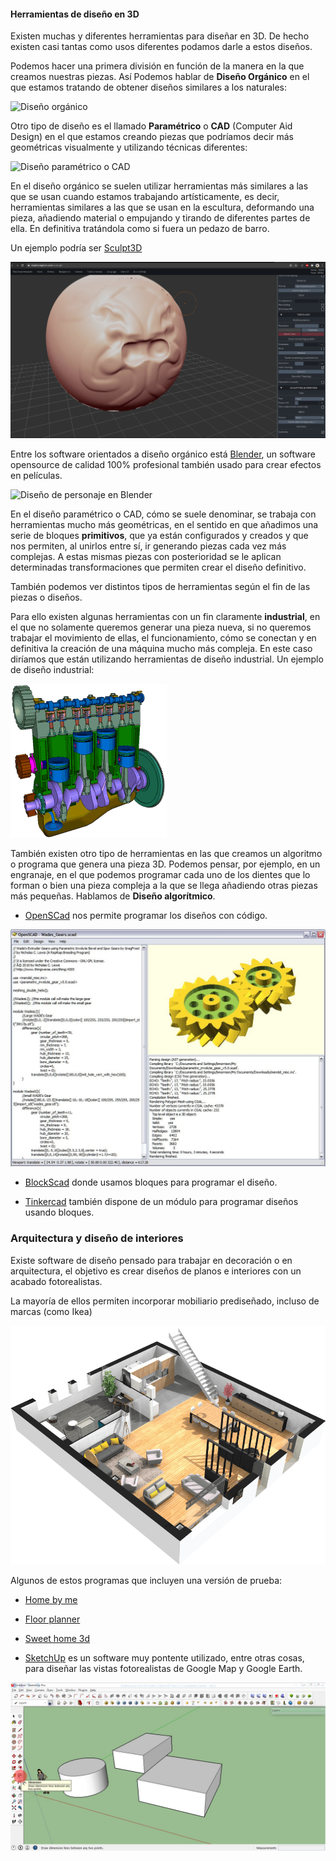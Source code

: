 #### Herramientas de diseño en 3D

Existen muchas y diferentes herramientas para diseñar en 3D. De hecho existen casi tantas como usos diferentes podamos darle a estos diseños.

Podemos hacer una primera división en función de la manera en la que creamos nuestras piezas. Así Podemos hablar de **Diseño Orgánico** en el que estamos tratando de obtener diseños similares a los naturales:


![Diseño orgánico](./images/diseñoOrganico.jpeg)

Otro tipo de diseño es el llamado **Paramétrico** o **CAD** (Computer Aid Design) en el que estamos creando piezas que podríamos decir más geométricas visualmente y utilizando técnicas diferentes:

![Diseño paramétrico o CAD](./images/diseñoParametrico.jpeg)

En el diseño orgánico se suelen utilizar herramientas más similares a las que se usan cuando estamos trabajando artísticamente, es decir, herramientas similares a las que se usan en la escultura, deformando una pieza, añadiendo material o empujando y tirando de diferentes partes de ella. En definitiva tratándola como si fuera un pedazo de barro.

Un ejemplo podría ser [Sculpt3D](https://stephaneginier.com/sculptgl/)

![](./images/ScultGL.png)

Entre los software orientados a diseño orgánico está [Blender](https://www.blender.org/), un software opensource de calidad 100% profesional también usado para crear efectos en películas.

![Diseño de personaje en Blender](./images/Character_Sintel-model-sheet.png)

En el diseño paramétrico o CAD, cómo se suele denominar, se trabaja con herramientas mucho más geométricas, en el sentido en que añadimos una serie de bloques **primitivos**, que ya están configurados y creados y que nos permiten, al unirlos entre sí, ir generando piezas cada vez más complejas. A estas mismas piezas con posterioridad se le aplican determinadas transformaciones que permiten crear el diseño definitivo.

También podemos ver distintos tipos de herramientas según el fin de las piezas o diseños. 

Para ello existen algunas herramientas con un fin claramente **industrial**, en el que no solamente queremos generar una pieza nueva, si no queremos trabajar el movimiento de ellas, el funcionamiento, cómo se conectan y en definitiva la creación de una máquina mucho más compleja. En este caso diríamos que están utilizando herramientas de diseño industrial. Un ejemplo de diseño industrial:

![](./images/FourCylinderEngine.gif)

También existen otro tipo de herramientas en las que creamos un algoritmo o programa que genera una pieza 3D. Podemos pensar, por ejemplo, en un engranaje, en el que podemos programar cada uno de los dientes que lo forman o bien una pieza compleja a la que se llega añadiendo otras piezas más pequeñas. Hablamos de **Diseño algorítmico**.

* [OpenSCad](http://www.openscad.org/) nos permite programar los diseños con código.

![OpenSCad](./images/openscad-screen-gear.jpg)

* [BlockScad](https://blockscad.com) donde usamos bloques para programar el diseño.

* [Tinkercad](http://Tinkercad.com) también dispone de un módulo para programar diseños usando bloques.

### Arquitectura y diseño de interiores 

Existe software de diseño pensado para trabajar en decoración o en arquitectura, el objetivo es crear diseños de planos e interiores con un acabado fotorealistas.

La mayoría de ellos permiten incorporar mobiliario prediseñado, incluso de marcas (como Ikea)

![](./images/homebyme.png)

Algunos de estos programas que incluyen una versión de prueba:

* [Home by me](https://home.by.me/es/)

* [Floor planner](https://es.floorplanner.com/)

* [Sweet home 3d](http://www.sweethome3d.com/es/)

* [SketchUp](https://my.sketchup.com/app) es un software muy pontente utilizado, entre otras cosas, para diseñar las vistas fotorealistas de Google Map y Google Earth. 

![SketchUp](./images/sketchup-dimensions.jpg)
